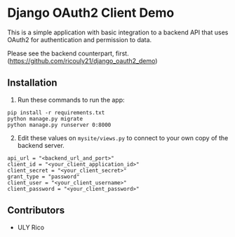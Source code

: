 # Django OAuth2 Client Demo

This is a simple application with basic integration to a backend API that uses OAuth2 for authentication and permission to data.

Please see the backend counterpart, first. (https://github.com/ricouly21/django_oauth2_demo)

## Installation
1. Run these commands to run the app:
```
pip install -r requirements.txt
python manage.py migrate
python manage.py runserver 0:8000
```

2. Edit these values on ```mysite/views.py``` to connect to your own copy of the backend server.
```
api_url = "<backend_url_and_port>"
client_id = "<your_client_application_id>"
client_secret = "<your_client_secret>"
grant_type = "password"
client_user = "<your_client_username>"
client_password = "<your_client_password>"
```

## Contributors
* ULY Rico

